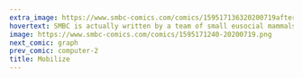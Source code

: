 ```yaml
---
extra_image: https://www.smbc-comics.com/comics/159517136320200719after.png
hovertext: SMBC is actually written by a team of small eusocial mammals bent on enfeebling the human race.
image: https://www.smbc-comics.com/comics/1595171240-20200719.png
next_comic: graph
prev_comic: computer-2
title: Mobilize
---
```


